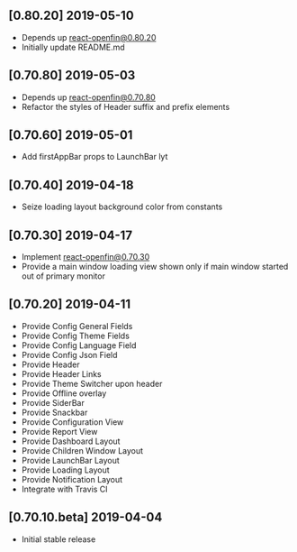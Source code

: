## [0.80.20] 2019-05-10
- Depends up react-openfin@0.80.20 
- Initially update README.md

## [0.70.80] 2019-05-03
- Depends up react-openfin@0.70.80 
- Refactor the styles of Header suffix and prefix elements 

## [0.70.60] 2019-05-01
- Add firstAppBar props to LaunchBar lyt

## [0.70.40] 2019-04-18
- Seize loading layout background color from constants

## [0.70.30] 2019-04-17
- Implement react-openfin@0.70.30
- Provide a main window loading view shown only if main window started out of primary monitor

## [0.70.20] 2019-04-11
- Provide Config General Fields
- Provide Config Theme Fields
- Provide Config Language Field
- Provide Config Json Field
- Provide Header
- Provide Header Links
- Provide Theme Switcher upon header
- Provide Offline overlay
- Provide SiderBar
- Provide Snackbar
- Provide Configuration View
- Provide Report View
- Provide Dashboard Layout
- Provide Children Window Layout
- Provide LaunchBar Layout
- Provide Loading Layout
- Provide Notification Layout
- Integrate with Travis CI

## [0.70.10.beta] 2019-04-04
- Initial stable release